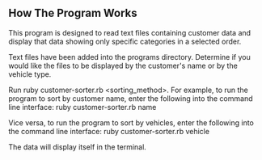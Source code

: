 ## How The Program Works

This program is designed to read text files containing customer data and display that data showing only specific categories in a selected order.

Text files have been added into the programs directory. Determine if you would like the files to be displayed by the customer's name or by the vehicle type.

Run ruby customer-sorter.rb <sorting_method>. For example, to run the program to sort by customer name, enter the following into the command line interface:
ruby customer-sorter.rb name

Vice versa, to run the program to sort by vehicles, enter the following into the command line interface:
ruby customer-sorter.rb vehicle

The data will display itself in the terminal. 
